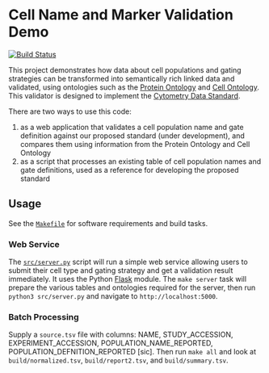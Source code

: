 # Cell Name and Marker Validation Demo

[![Build Status](https://travis-ci.com/jamesaoverton/cell-name-and-marker-validator.svg?branch=master)](https://travis-ci.com/jamesaoverton/cell-name-and-marker-validator)

This project demonstrates how data about cell populations and gating strategies can be transformed into semantically rich linked data and validated, using ontologies such as the [Protein Ontology](https://pir.georgetown.edu/pro/) and [Cell Ontology](http://obofoundry.org/ontology/cl.html). This validator is designed to implement the [Cytometry Data Standard](https://docs.google.com/document/d/1vGg3R745uuSH7bcKjukf_Mm5CIt5kgImU79wZbD-8zE).

There are two ways to use this code:

1. as a web application that validates a cell population name and gate definition against our proposed standard (under development), and compares them using information from the Protein Ontology and Cell Ontology
2. as a script that processes an existing table of cell population names and gate definitions, used as a reference for developing the proposed standard

## Usage

See the [`Makefile`](Makefile) for software requirements and build tasks.

### Web Service

The [`src/server.py`](src/server.py) script will run a simple web service allowing users to submit their cell type and gating strategy and get a validation result immediately. It uses the Python [Flask](http://flask.pocoo.org) module. The `make server` task will prepare the various tables and ontologies required for the server, then run `python3 src/server.py` and navigate to `http://localhost:5000`.

### Batch Processing

Supply a `source.tsv` file with columns: NAME, STUDY_ACCESSION, EXPERIMENT_ACCESSION, POPULATION_NAME_REPORTED, POPULATION_DEFNITION_REPORTED [sic]. Then run `make all` and look at `build/normalized.tsv`, `build/report2.tsv`, and `build/summary.tsv`.

